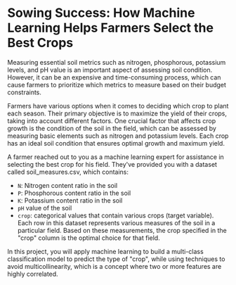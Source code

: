 # Sowing Success: How Machine Learning Helps Farmers Select the Best Crops

Measuring essential soil metrics such as nitrogen, phosphorous, potassium levels, and pH value is an important aspect of assessing soil condition. However, it can be an expensive and time-consuming process, which can cause farmers to prioritize which metrics to measure based on their budget constraints.

Farmers have various options when it comes to deciding which crop to plant each season. Their primary objective is to maximize the yield of their crops, taking into account different factors. One crucial factor that affects crop growth is the condition of the soil in the field, which can be assessed by measuring basic elements such as nitrogen and potassium levels. Each crop has an ideal soil condition that ensures optimal growth and maximum yield.

A farmer reached out to you as a machine learning expert for assistance in selecting the best crop for his field. They've provided you with a dataset called soil_measures.csv, which contains:

- `N`: Nitrogen content ratio in the soil
- `P`: Phosphorous content ratio in the soil
- `K`: Potassium content ratio in the soil
- `pH` value of the soil
- `crop`: categorical values that contain various crops (target variable).
Each row in this dataset represents various measures of the soil in a particular field. Based on these measurements, the crop specified in the "crop" column is the optimal choice for that field.

In this project, you will apply machine learning to build a multi-class classification model to predict the type of "crop", while using techniques to avoid multicollinearity, which is a concept where two or more features are highly correlated.
